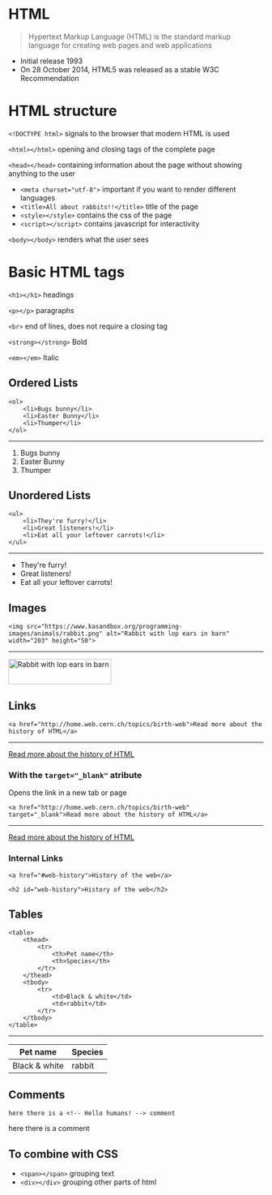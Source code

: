 HTML
========================================================

> Hypertext Markup Language (HTML) is the standard markup language for creating web pages and web applications

- Initial release 1993
- On 28 October 2014, HTML5 was released as a stable W3C Recommendation

HTML structure
========================================================

`<!DOCTYPE html>` signals to the browser that modern HTML is used

`<html></html>` opening and closing tags of the complete page

`<head></head>` containing information about the page without showing anything to the user
	
- `<meta charset="utf-8">` important if you want to render different languages
- `<title>All about rabbits!!</title>` title of the page
- `<style></style>` contains the css of the page
- `<script></script>` contains javascript for interactivity

`<body></body>` renders what the user sees

Basic HTML tags
========================================================

`<h1></h1>` headings

`<p></p>` paragraphs

`<br>` end of lines, does not require a closing tag

`<strong></strong>` Bold

`<em></em>` Italic

## Ordered Lists

```
<ol>
    <li>Bugs bunny</li>
    <li>Easter Bunny</li>
    <li>Thumper</li>
</ol>
```

***

<ol>
    <li>Bugs bunny</li>
    <li>Easter Bunny</li>
    <li>Thumper</li>
</ol>

## Unordered Lists

```
<ul>
    <li>They're furry!</li>
    <li>Great listeners!</li>
    <li>Eat all your leftover carrots!</li>
</ul>
```

***

<ul>
    <li>They're furry!</li>
    <li>Great listeners!</li>
    <li>Eat all your leftover carrots!</li>
</ul>

## Images

```
<img src="https://www.kasandbox.org/programming-images/animals/rabbit.png" alt="Rabbit with lop ears in barn" width="203" height="50"> 
```

***

<img src="https://www.kasandbox.org/programming-images/animals/rabbit.png" alt="Rabbit with lop ears in barn" width="203" height="50"> 

## Links

```
<a href="http://home.web.cern.ch/topics/birth-web">Read more about the history of HTML</a>
```

***

<a href="http://home.web.cern.ch/topics/birth-web">Read more about the history of HTML</a>

### With the `target="_blank"` atribute

Opens the link in a new tab or page

```
<a href="http://home.web.cern.ch/topics/birth-web" target="_blank">Read more about the history of HTML</a>
```

***

<a href="http://home.web.cern.ch/topics/birth-web" target="_blank">Read more about the history of HTML</a>

### Internal Links

```
<a href="#web-history">History of the web</a>

<h2 id="web-history">History of the web</h2>
```

## Tables

```
<table>
    <thead>
        <tr>
            <th>Pet name</th>
            <th>Species</th>
        </tr>
    </thead>
    <tbody>
        <tr>
            <td>Black & white</td>
            <td>rabbit</td>
        </tr>
    </tbody>
</table>
```

***

<table>
    <thead>
        <tr>
            <th>Pet name</th>
            <th>Species</th>
        </tr>
    </thead>
    <tbody>
        <tr>
            <td>Black & white</td>
            <td>rabbit</td>
        </tr>
    </tbody>
</table>

## Comments

```
here there is a <!-- Hello humans! --> comment
```

here there is a <!-- Hello humans! --> comment

## To combine with CSS

- `<span></span>` grouping text
- `<div></div>` grouping other parts of html